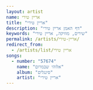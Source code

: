 ```yaml
---
layout: artist
name: אריין טירי
title: "אריין טירי"
description: "דף האמן אריין טירי"
keywords: "שירים, מוזיקה, אריין טירי"
permalink: /artists/אריין-טירי/
redirect_from:
  - /artists/list/אריין טירי
songs:
  - number: "57674"
    name: "אלוהי שבמרום"
    album: "סינגלים"
    artist: "אריין טירי"
---
```

